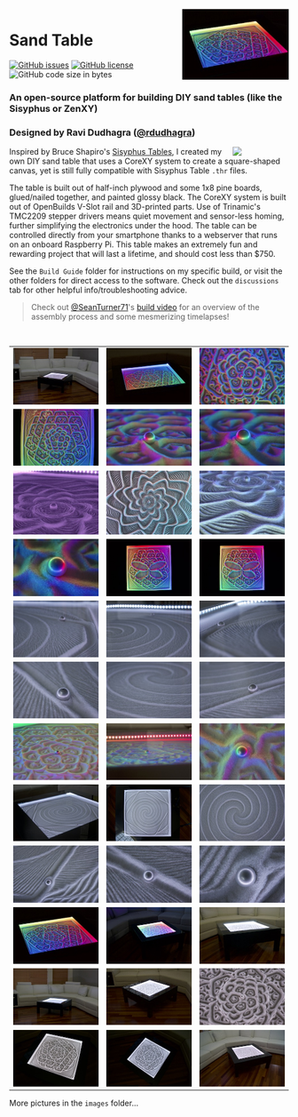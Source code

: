 <img align="right" src="images/thumbnails/DSC00609_thumb.jpeg" width="38%">

# Sand Table
[![GitHub issues](https://img.shields.io/github/issues/rdudhagra/Sand-Table)](https://github.com/rdudhagra/Sand-Table/issues) [![GitHub license](https://img.shields.io/github/license/rdudhagra/Sand-Table)](https://github.com/rdudhagra/Sand-Table/blob/master/LICENSE) ![GitHub code size in bytes](https://img.shields.io/github/languages/code-size/rdudhagra/Sand-Table)

### An open-source platform for building DIY sand tables (like the Sisyphus or ZenXY)
### Designed by Ravi Dudhagra ([@rdudhagra](https://github.com/rdudhagra))
<img align="right" src="Website/images/2020-09-08-16-37-38.png" width="20%">

Inspired by Bruce Shapiro's [Sisyphus Tables](https://sisyphus-industries.com/), I created my own DIY sand table that uses a CoreXY system to create a square-shaped canvas, yet is still fully compatible with Sisyphus Table `.thr` files. 

The table is built out of half-inch plywood and some 1x8 pine boards, glued/nailed together, and painted glossy black. The CoreXY system is built out of OpenBuilds V-Slot rail and 3D-printed parts. Use of Trinamic's TMC2209 stepper drivers means quiet movement and sensor-less homing, further simplifying the electronics under the hood. The table can be controlled directly from your smartphone thanks to a webserver that runs on an onboard Raspberry Pi. This table makes an extremely fun and rewarding project that will last a lifetime, and should cost less than $750.

See the `Build Guide` folder for instructions on my specific build, or visit the other folders for direct access to the software. Check out the `discussions` tab for other helpful info/troubleshooting advice.

> Check out [@SeanTurner71](https://github.com/SeanTurner71)'s [build video](https://www.youtube.com/watch?v=QCLmVpVkmQY) for an overview of the assembly process and some mesmerizing timelapses!

<br>

| | | |
| :---: | :---: | :---: |
| ![](images/thumbnails/DSC00627_thumb.jpeg) | ![](images/thumbnails/DSC00630_thumb.jpeg) | ![](images/thumbnails/DSC00632_thumb.jpeg) |
| ![](images/thumbnails/DSC00633_thumb.jpeg) | ![](images/thumbnails/DSC00634_thumb.jpeg) | ![](images/thumbnails/DSC00635_thumb.jpeg) |
| ![](images/thumbnails/2021-02-01-18-35-55_thumb.jpeg) | ![](images/thumbnails/2021-02-01-18-36-58_thumb.jpeg) | ![](images/thumbnails/2021-02-01-18-37-32_thumb.jpeg) |
| ![](images/thumbnails/DSC00638_thumb.jpeg) | ![](images/thumbnails/DSC00639_thumb.jpeg) | ![](images/thumbnails/DSC00641_thumb.jpeg) |
| ![](images/thumbnails/DSC00591_thumb.jpeg) | ![](images/thumbnails/DSC00592_thumb.jpeg) | ![](images/thumbnails/DSC00594_thumb.jpeg) |
| ![](images/thumbnails/DSC00585_thumb.jpeg) | ![](images/thumbnails/DSC00587_thumb.jpeg) | ![](images/thumbnails/DSC00588_thumb.jpeg) |
| ![](images/thumbnails/DSC00606_thumb.jpeg) | ![](images/thumbnails/DSC00607_thumb.jpeg) | ![](images/thumbnails/DSC00608_thumb.jpeg) |
| ![](images/thumbnails/DSC00596_thumb.jpeg) | ![](images/thumbnails/DSC00597_thumb.jpeg) | ![](images/thumbnails/DSC00598_thumb.jpeg) |
| ![](images/thumbnails/DSC00599_thumb.jpeg) | ![](images/thumbnails/DSC00602_thumb.jpeg) | ![](images/thumbnails/DSC00603_thumb.jpeg) |
| ![](images/thumbnails/DSC00609_thumb.jpeg) | ![](images/thumbnails/DSC00611_thumb.jpeg) | ![](images/thumbnails/DSC00613_thumb.jpeg) |
| ![](images/thumbnails/DSC00614_thumb.jpeg) | ![](images/thumbnails/DSC00616_thumb.jpeg) | ![](images/thumbnails/DSC00617_thumb.jpeg) |
| ![](images/thumbnails/DSC00618_thumb.jpeg) | ![](images/thumbnails/DSC00620_thumb.jpeg) | ![](images/thumbnails/DSC00625_thumb.jpeg) |

More pictures in the `images` folder...
